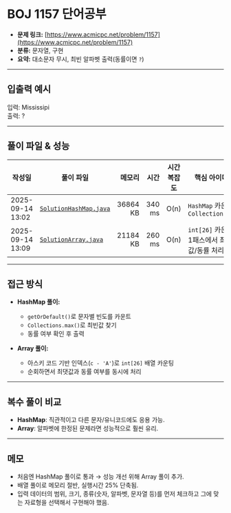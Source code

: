 # BOJ 1157 단어공부

- **문제 링크:** [https://www.acmicpc.net/problem/1157](https://www.acmicpc.net/problem/1157)  
- **분류:** 문자열, 구현
- **요약:** 대소문자 무시, 최빈 알파벳 출력(동률이면 `?`)

--- 

## 입출력 예시
입력: Mississipi  
출력: ?

---

## 풀이 파일 & 성능

| 작성일 | 풀이 파일 | 메모리 | 시간 | 시간복잡도 | 핵심 아이디어 |
|---|---|---:|---:|---|---|
| 2025-09-14 13:02 | [`SolutionHashMap.java`](./SolutionHashMap.java) | 36864 KB | 340 ms | O(n) | `HashMap` 카운팅 + `Collections.max` |
| 2025-09-14 13:09 | [`SolutionArray.java`](./SolutionArray.java)   | 21184 KB | 260 ms | O(n) | `int[26]` 카운팅, 1패스에서 최댓값/동률 처리 |

---

## 접근 방식
- **HashMap 풀이:**  
  - `getOrDefault()`로 문자별 빈도를 카운트  
  - `Collections.max()`로 최빈값 찾기  
  - 동률 여부 확인 후 출력  

- **Array 풀이:**  
  - 아스키 코드 기반 인덱스(`c - 'A'`)로 `int[26]` 배열 카운팅  
  - 순회하면서 최댓값과 동률 여부를 동시에 처리  

---

## 복수 풀이 비교
- **HashMap**: 직관적이고 다른 문자/유니코드에도 응용 가능.  
- **Array**: 알파벳에 한정된 문제라면 성능적으로 훨씬 유리.  

---

## 메모
- 처음엔 HashMap 풀이로 통과 → 성능 개선 위해 Array 풀이 추가.  
- 배열 풀이로 메모리 절반, 실행시간 25% 단축됨.  
- 입력 데이터의 범위, 크기, 종류(숫자, 알파벳, 문자열 등)를 먼저 체크하고 그에 맞는 자료형을 선택해서 구현해야 했음.
